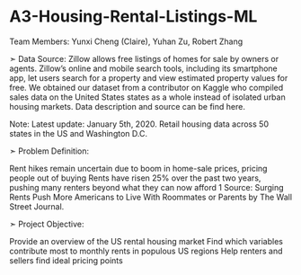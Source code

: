 # A3-Housing-Rental-Listings-ML
Team Members: Yunxi Cheng (Claire), Yuhan Zu, Robert Zhang

➣ Data Source: Zillow allows free listings of homes for sale by owners or agents. Zillow’s online and mobile search tools, including its smartphone app, let users search for a property and view estimated property values for free. We obtained our dataset from a contributor on Kaggle who compiled sales data on the United States states as a whole instead of isolated urban housing markets. Data description and source can be find here.

Note: Latest update: January 5th, 2020. Retail housing data across 50 states in the US and Washington D.C.

➣ Problem Definition:

Rent hikes remain uncertain due to boom in home-sale prices, pricing people out of buying
Rents have risen 25% over the past two years, pushing many renters beyond what they can now afford 1 
Source: Surging Rents Push More Americans to Live With Roommates or Parents by The Wall Street Journal.

➣ Project Objective:

Provide an overview of the US rental housing market
Find which variables contribute most to monthly rents in populous US regions
Help renters and sellers find ideal pricing points

